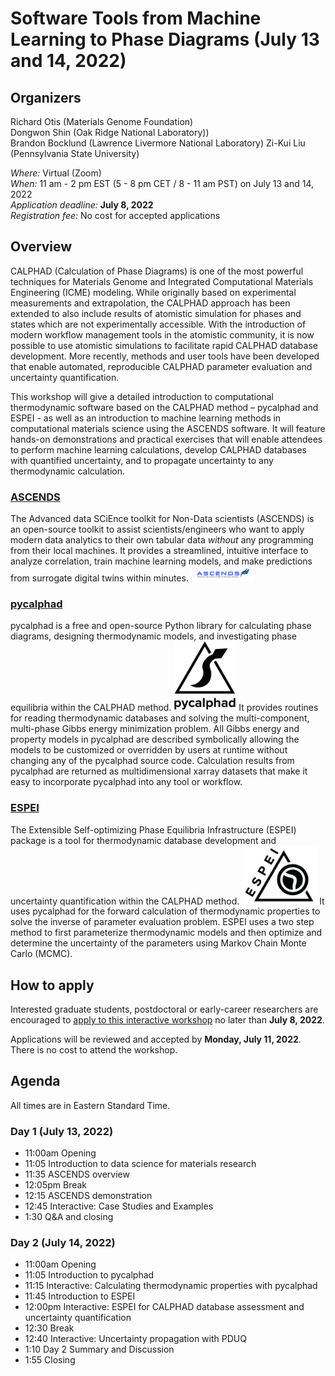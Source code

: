 # Software Tools from Machine Learning to Phase Diagrams (July 13 and 14, 2022)

## Organizers

Richard Otis (Materials Genome Foundation)<br>
Dongwon Shin (Oak Ridge National Laboratory))<br>
Brandon Bocklund (Lawrence Livermore National Laboratory)
Zi-Kui Liu (Pennsylvania State University)<br>

*Where:* Virtual (Zoom)<br>
*When:* 11 am - 2 pm EST (5 - 8 pm CET / 8 - 11 am PST) on July 13 and 14, 2022<br>
*Application deadline:* **July 8, 2022**<br>
*Registration fee:* No cost for accepted applications

## Overview
CALPHAD (Calculation of Phase Diagrams) is one of the most powerful techniques for Materials Genome and Integrated Computational Materials Engineering (ICME) modeling. While originally based on experimental measurements and extrapolation, the CALPHAD approach has been extended to also include results of atomistic simulation for phases and states which are not experimentally accessible. With the introduction of modern workflow management tools in the atomistic community, it is now possible to use atomistic simulations to facilitate rapid CALPHAD database development. More recently, methods and user tools have been developed that enable automated, reproducible CALPHAD parameter evaluation and uncertainty quantification.

This workshop will give a detailed introduction to computational thermodynamic software based on the CALPHAD method  – pycalphad and ESPEI - as well as an introduction to machine learning methods in computational materials science using the ASCENDS software. It will feature hands-on demonstrations and practical exercises that will enable attendees to perform machine learning calculations, develop CALPHAD databases with quantified uncertainty, and to propagate uncertainty to any thermodynamic calculation.
 
### [ASCENDS](https://github.com/ornlpmcp/ASCENDS)

The Advanced data SCiEnce toolkit for Non-Data scientists (ASCENDS) is an open-source toolkit to assist scientists/engineers who want to apply modern data analytics to their own tabular data _without_ any programming from their local machines. It provides a streamlined, intuitive interface to analyze correlation, train machine learning models, and make predictions from surrogate digital twins within minutes.
[<img class="logo_image" width="100px" src="assets/ascends-logo.png" alt="pyiron logo">](https://github.com/ornlpmcp/ASCENDS)
 
### [pycalphad](https://pycalphad.org)
pycalphad is a free and open-source Python library for calculating phase diagrams, designing thermodynamic models, and investigating phase equilibria within the CALPHAD method.
[<img class="logo_image" width="100px" src="assets/pycalphad-logo-withtext.png" alt="pycalphad logo">](https://pycalphad.org)
It provides routines for reading thermodynamic databases and solving the multi-component, multi-phase Gibbs energy minimization problem.
All Gibbs energy and property models in pycalphad are described symbolically allowing the models to be customized or overridden by users at runtime without changing any of the pycalphad source code. Calculation results from pycalphad are returned as multidimensional xarray datasets that make it easy to incorporate pycalphad into any tool or workflow.
 
### [ESPEI](https://espei.org)
The Extensible Self-optimizing Phase Equilibria Infrastructure (ESPEI) package is a tool for thermodynamic database development and uncertainty quantification within the CALPHAD method.
[<img class="logo_image" width="120px" src="assets/ESPEI-logo-withtext-200px.png" alt="ESPEI logo">](https://espei.org)
It uses pycalphad for the forward calculation of thermodynamic properties to solve the inverse of parameter evaluation problem. ESPEI uses a two step method to first parameterize thermodynamic models and then optimize and determine the uncertainty of the parameters using Markov Chain Monte Carlo (MCMC).

## How to apply
Interested graduate students, postdoctoral or early-career researchers are encouraged to [apply to this interactive workshop](register.md) no later than **July 8, 2022**.

Applications will be reviewed and accepted by **Monday, July 11, 2022**. There is no cost to attend the workshop.

## Agenda
All times are in Eastern Standard Time.
### Day 1 (July 13, 2022)
- 11:00am Opening
- 11:05 Introduction to data science for materials research
- 11:35 ASCENDS overview
- 12:05pm Break
- 12:15 ASCENDS demonstration
- 12:45 Interactive: Case Studies and Examples
- 1:30 Q&A and closing
 
### Day 2 (July 14, 2022)
- 11:00am Opening
- 11:05 Introduction to pycalphad
- 11:15 Interactive: Calculating thermodynamic properties with pycalphad
- 11:45 Introduction to ESPEI
- 12:00pm Interactive: ESPEI for CALPHAD database assessment and uncertainty quantification
- 12:30 Break
- 12:40 Interactive: Uncertainty propagation with PDUQ
- 1:10 Day 2 Summary and Discussion
- 1:55 Closing

